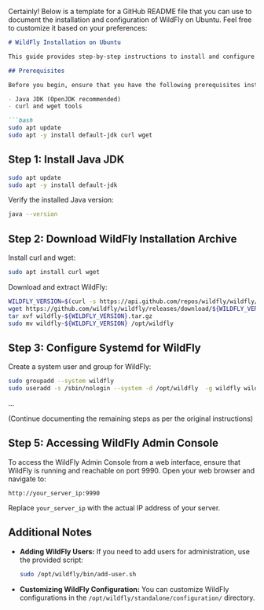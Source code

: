 Certainly! Below is a template for a GitHub README file that you can use to document the installation and configuration of WildFly on Ubuntu. Feel free to customize it based on your preferences:

```markdown
# WildFly Installation on Ubuntu

This guide provides step-by-step instructions to install and configure WildFly on an Ubuntu system. WildFly is a flexible and lightweight open-source application server written in Java.

## Prerequisites

Before you begin, ensure that you have the following prerequisites installed on your Ubuntu system:

- Java JDK (OpenJDK recommended)
- curl and wget tools

```bash
sudo apt update
sudo apt -y install default-jdk curl wget
```

## Step 1: Install Java JDK

```bash
sudo apt update
sudo apt -y install default-jdk
```

Verify the installed Java version:

```bash
java --version
```

## Step 2: Download WildFly Installation Archive

Install curl and wget:

```bash
sudo apt install curl wget
```

Download and extract WildFly:

```bash
WILDFLY_VERSION=$(curl -s https://api.github.com/repos/wildfly/wildfly/releases/latest|grep tag_name|cut -d '"' -f 4)
wget https://github.com/wildfly/wildfly/releases/download/${WILDFLY_VERSION}/wildfly-${WILDFLY_VERSION}.tar.gz
tar xvf wildfly-${WILDFLY_VERSION}.tar.gz
sudo mv wildfly-${WILDFLY_VERSION} /opt/wildfly
```

## Step 3: Configure Systemd for WildFly

Create a system user and group for WildFly:

```bash
sudo groupadd --system wildfly
sudo useradd -s /sbin/nologin --system -d /opt/wildfly  -g wildfly wildfly
```

...

(Continue documenting the remaining steps as per the original instructions)

## Step 5: Accessing WildFly Admin Console

To access the WildFly Admin Console from a web interface, ensure that WildFly is running and reachable on port 9990. Open your web browser and navigate to:

```plaintext
http://your_server_ip:9990
```

Replace `your_server_ip` with the actual IP address of your server.

## Additional Notes

- **Adding WildFly Users:** If you need to add users for administration, use the provided script:

  ```bash
  sudo /opt/wildfly/bin/add-user.sh
  ```

- **Customizing WildFly Configuration:** You can customize WildFly configurations in the `/opt/wildfly/standalone/configuration/` directory.

